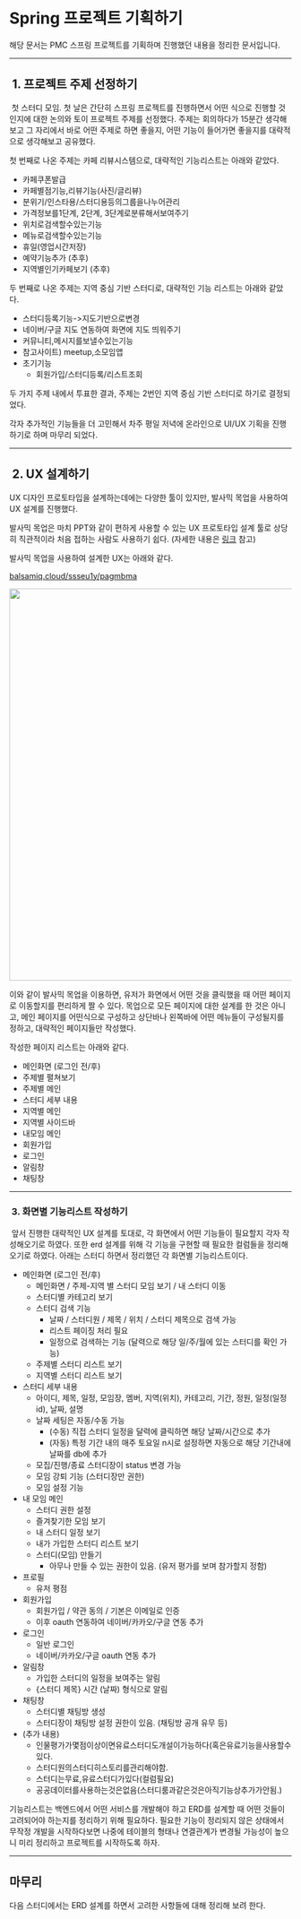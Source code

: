 # Spring  프로젝트 기획하기

해당 문서는 PMC 스프링 프로젝트를 기획하며 진행했던 내용을 정리한 문서입니다.

---

##  1. 프로젝트 주제 선정하기

 첫 스터디 모임. 첫 날은 간단히 스프링 프로젝트를 진행하면서 어떤 식으로 진행할 것인지에 대한 논의와 토이 프로젝트 주제를 선정했다. 주제는 회의하다가 15분간 생각해보고 그 자리에서 바로 어떤 주제로 하면 좋을지, 어떤 기능이 들어가면 좋을지를 대략적으로 생각해보고 공유했다.

첫 번째로 나온 주제는 카페 리뷰시스템으로, 대략적인 기능리스트는 아래와 같았다.

-   카페쿠폰발급
-   카페별점기능,리뷰기능(사진/글리뷰)
-   분위기/인스타용/스터디용등의그룹을나누어관리
-   가격정보를1단계, 2단계, 3단계로분류해서보여주기
-   위치로검색할수있는기능
-   메뉴로검색할수있는기능
-   휴일(영업시간저장)
-   예약기능추가 (추후)
-   지역별인기카페보기 (추후)

두 번째로 나온 주제는 지역 중심 기반 스터디로, 대략적인 기능 리스트는 아래와 같았다.

-   스터디등록기능\->지도기반으로변경
-   네이버/구글 지도 연동하여 화면에 지도 띄워주기
-   커뮤니티,메시지를보낼수있는기능
-   참고사이트) meetup,소모임앱
-   초기기능
    -   회원가입/스터디등록/리스트조회

두 가지 주제 내에서 투표한 결과, 주제는 2번인 지역 중심 기반 스터디로 하기로 결정되었다.

각자 추가적인 기능들을 더 고민해서 차주 평일 저녁에 온라인으로 UI/UX 기획을 진행하기로 하며 마무리 되었다.

---

##  2. UX 설계하기

UX 디자인 프로토타입을 설계하는데에는 다양한 툴이 있지만, 발사믹 목업을 사용하여 UX 설계를 진행했다.

발사믹 목업은 마치 PPT와 같이 편하게 사용할 수 있는 UX 프로토타입 설계 툴로 상당히 직관적이라 처음 접하는 사람도 사용하기 쉽다. (자세한 내용은 [링크](https://balsamiq.com/wireframes/) 참고)

발사믹 목업을 사용하여 설계한 UX는 아래와 같다.

[balsamiq.cloud/ssseu1y/pagmbma](https://balsamiq.cloud/ssseu1y/pagmbma)


<img src="https://img1.daumcdn.net/thumb/R1280x0/?scode=mtistory2&fname=https%3A%2F%2Fblog.kakaocdn.net%2Fdn%2FdU0Lyf%2FbtqNeHz7v8U%2FePMRiQ8FrKWp2luT3fh7A0%2Fimg.png" width="700">

이와 같이 발사믹 목업을 이용하면, 유저가 화면에서 어떤 것을 클릭했을 때 어떤 페이지로 이동할지를 편리하게 짤 수 있다. 목업으로 모든 페이지에 대한 설계를 한 것은 아니고, 메인 페이지를 어떤식으로 구성하고 상단바나 왼쪽바에 어떤 메뉴들이 구성될지를 정하고, 대략적인 페이지들만 작성했다.

작성한 페이지 리스트는 아래와 같다.

-   메인화면 (로그인 전/후)
-   주제별 펼쳐보기
-   주제별 메인
-   스터디 세부 내용
-   지역별 메인
-   지역별 사이드바
-   내모임 메인
-   회원가입
-   로그인
-   알림창
-   채팅창

---

###  3. 화면별 기능리스트 작성하기

 앞서 진행한 대략적인 UX 설계를 토대로, 각 화면에서 어떤 기능들이 필요할지 각자 작성해오기로 하였다. 또한 erd 설계를 위해 각 기능을 구현할 때 필요한 컬럼들을 정리해 오기로 하였다. 아래는 스터디 하면서 정리했던 각 화면별 기능리스트이다.

-   메인화면 (로그인 전/후)
    -   메인화면 / 주제-지역 별 스터디 모임 보기 / 내 스터디 이동
    -   스터디별 카테고리 보기
    -   스터디 검색 기능
        -   날짜 / 스터디원 / 제목 / 위치 / 스터디 제목으로 검색 가능
        -   리스트 페이징 처리 필요
        -   일정으로 검색하는 기능 (달력으로 해당 일/주/월에 있는 스터디를 확인 가능)
    -   주제별 스터디 리스트 보기
    -   지역별 스터디 리스트 보기
-   스터디 세부 내용
    -   아이디, 제목, 일정, 모임장, 멤버, 지역(위치), 카테고리, 기간, 정원, 일정(일정 id), 날짜, 설명
    -   날짜 세팅은 자동/수동 가능
        -   (수동) 직접 스터디 일정을 달력에 클릭하면 해당 날짜/시간으로 추가
        -   (자동) 특정 기간 내의 매주 토요일 n시로 설정하면 자동으로 해당 기간내에 날짜를 db에 추가
    -   모집/진행/종료 스터디장이 status 변경 가능
    -   모임 강퇴 기능 (스터디장만 권한)
    -   모임 설정 기능
-   내 모임 메인
    -   스터디 권한 설정
    -   즐겨찾기한 모임 보기
    -   내 스터디 일정 보기
    -   내가 가입한 스터디 리스트 보기
    -   스터디(모임) 만들기
        -   아무나 만들 수 있는 권한이 있음. (유저 평가를 보며 참가할지 정함)
-   프로필
    -   유저 평점
-   회원가입
    -   회원가입 / 약관 동의 / 기본은 이메일로 인증
    -   이후 oauth 연동하여 네이버/카카오/구글 연동 추가
-   로그인
    -   일반 로그인
    -   네이버/카카오/구글 oauth 연동 추가
-   알림창
    -   가입한 스터디의 일정을 보여주는 알림
    -   {스터디 제목} 시간 (날짜) 형식으로 알림
-   채팅창
    -   스터디별 채팅방 생성
    -   스터디장이 채팅방 설정 권한이 있음. (채팅방 공개 유무 등)
-   (추가 내용)
    -   인물평가가몇점이상이면유료스터디도개설이가능하다(혹은유료기능을사용할수있다.
    -   스터디원의스터디히스토리를관리해야함.
    -   스터디는무료,유료스터디가있다(컬럼필요)
    -   공공데이터를사용하는것은없음(스터디룸과같은것은아직기능상추가가안됨.)

기능리스트는 백엔드에서 어떤 서비스를 개발해야 하고 ERD를 설계할 때 어떤 것들이 고려되어야 하는지를 정리하기 위해 필요하다. 필요한 기능이 정리되지 않은 상태에서 무작정 개발을 시작하다보면 나중에 테이블의 형태나 연결관계가 변경될 가능성이 높으니 미리 정리하고 프로젝트를 시작하도록 하자.

---

## 마무리

다음 스터디에서는 ERD 설계를 하면서 고려한 사항들에 대해 정리해 보려 한다.
